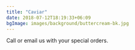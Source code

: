 ```yaml
---
title: "Caviar"
date: 2018-07-12T18:19:33+06:09
bgImage: images/background/buttercream-bk.jpg
---
```

Call or email us with your special orders.
